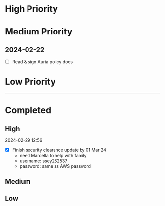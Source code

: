 # High Priority


# Medium Priority
## 2024-02-22
- [ ] Read & sign Auria policy docs


# Low Priority



--------------------------------------------------------------------------------
# Completed
## High
2024-02-29 12:56
- [X] Finish security clearance update by 01 Mar 24
  - need Marcella to help with family
  - username: ssey262537
  - password: same as AWS password

## Medium

## Low




